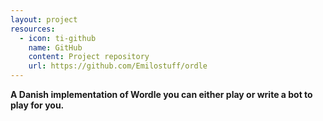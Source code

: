 ```yaml
---
layout: project
resources:
  - icon: ti-github
    name: GitHub
    content: Project repository
    url: https://github.com/Emilostuff/ordle
---
```


**A Danish implementation of Wordle you can either play or write a bot to play for you.**
    
